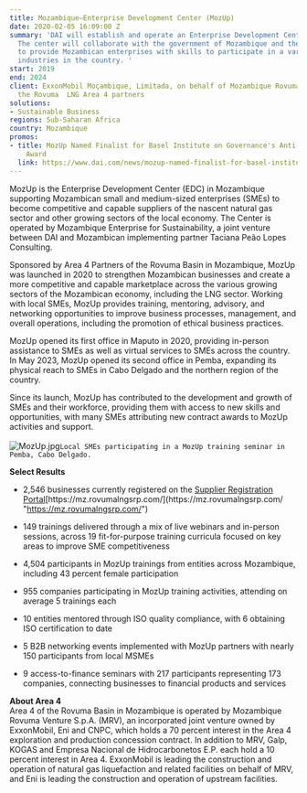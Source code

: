```yaml
---
title: Mozambique—Enterprise Development Center (MozUp)
date: 2020-02-05 16:09:00 Z
summary: 'DAI will establish and operate an Enterprise Development Center in Mozambique.
  The center will collaborate with the government of Mozambique and the private sector
  to provide Mozambican enterprises with skills to participate in a variety of growth
  industries in the country. '
start: 2019
end: 2024
client: ExxonMobil Moçambique, Limitada, on behalf of Mozambique Rovuma Venture and
  the Rovuma  LNG Area 4 partners
solutions:
- Sustainable Business
regions: Sub-Saharan Africa
country: Mozambique
promos:
- title: MozUp Named Finalist for Basel Institute on Governance's Anti-Corruption
    Award
  link: https://www.dai.com/news/mozup-named-finalist-for-basel-institute-on-governances-anti-corruption-award
---
```


MozUp is the Enterprise Development Center (EDC) in Mozambique supporting Mozambican small and medium-sized enterprises (SMEs) to become competitive and capable suppliers of the nascent natural gas sector and other growing sectors of the local economy. The Center is operated by Mozambique Enterprise for Sustainability, a joint venture between DAI and Mozambican implementing partner Taciana Peão Lopes Consulting.

Sponsored by Area 4 Partners of the Rovuma Basin in Mozambique, MozUp was launched in 2020 to strengthen Mozambican businesses and create a more competitive and capable marketplace across the various growing sectors of the Mozambican economy, including the LNG sector. Working with local SMEs, MozUp provides training, mentoring, advisory, and networking opportunities to improve business processes, management, and overall operations, including the promotion of ethical business practices.

MozUp opened its first office in Maputo in 2020, providing in-person assistance to SMEs as well as virtual services to SMEs across the country. In May 2023, MozUp opened its second office in Pemba, expanding its physical reach to SMEs in Cabo Delgado and the northern region of the country.

Since its launch, MozUp has contributed to the development and growth of SMEs and their workforce, providing them with access to new skills and opportunities, with many SMEs attributing new contract awards to MozUp activities and support.\
\
![MozUp.jpg](/uploads/MozUp.jpg)`Local SMEs participating in a MozUp training seminar in Pemba, Cabo Delgado.`

**Select Results**

* 2,546 businesses currently registered on the [Supplier Registration Portal](https://mozup.org/supplier-registration-portal/ "https://mozup.org/supplier-registration-portal/")[https://mz.rovumalngsrp.com/](https://mz.rovumalngsrp.com/ "https://mz.rovumalngsrp.com/")

* 149 trainings delivered through a mix of live webinars and in-person sessions, across 19 fit-for-purpose training curricula focused on key areas to improve SME competitiveness

* 4,504 participants in MozUp trainings from entities across Mozambique, including 43 percent female participation

* 955 companies participating in MozUp training activities, attending on average 5 trainings each

* 10 entities mentored through ISO quality compliance, with 6 obtaining ISO certification to date

* 5 B2B networking events implemented with MozUp partners with nearly 150 participants from local MSMEs

* 9 access-to-finance seminars with 217 participants representing 173 companies, connecting businesses to financial products and services

**About Area 4**\
Area 4 of the Rovuma Basin in Mozambique is operated by Mozambique Rovuma Venture S.p.A. (MRV), an incorporated joint venture owned by ExxonMobil, Eni and CNPC, which holds a 70 percent interest in the Area 4 exploration and production concession contract. In addition to MRV, Galp, KOGAS and Empresa Nacional de Hidrocarbonetos E.P. each hold a 10 percent interest in Area 4. ExxonMobil is leading the construction and operation of natural gas liquefaction and related facilities on behalf of MRV, and Eni is leading the construction and operation of upstream facilities.